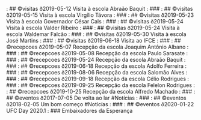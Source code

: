 [](base/2019-05-12/Readme.md)  : ## ©visitas ð2019-05-12 Visita à escola Abraão Baquit               : ###
[](base/2019-05-15/Readme.md)  : ## ©visitas ð2019-05-15 Visita à escola Virgílio Távora             : ###
[](base/2019-05-23/Readme.md)  : ## ©visitas ð2019-05-23 Visita à escola Governador César Cals       : ###
[](base/2019-05-24b/Readme.md) : ## ©visitas ð2019-05-24 Visita à escola Valder Ribeiro              : ###
[](base/2019-05-24a/Readme.md) : ## ©visitas ð2019-05-24 Visita à escola Waldemar Falcão             : ###
[](base/2019-05-30/Readme.md)  : ## ©visitas ð2019-05-30 Visita à escola José Martins                : ###
[](base/2019-06-18a/Readme.md) : ## ©visitas ð2019-06-18 Visita ao IFCE                              : ###
[](base/2019-05-07/Readme.md)  : ## ©recepcoes ð2019-05-07 Recepção da escola Joaquim Antônio Albano : ###
[](base/2019-05-08/Readme.md)  : ## ©recepcoes ð2019-05-08 Recepção da escola Paulo Sarasate         : ###
[](base/2019-05-24c/Readme.md) : ## ©recepcoes ð2019-05-24 Recepção da escola Abraão Baquit          : ###
[](base/2019-06-18b/Readme.md) : ## ©recepcoes ð2019-06-18 Recepção da escola Adolfo Ferreira        : ###
[](base/2019-08-06/Readme.md)  : ## ©recepcoes ð2019-08-06 Recepção da escola Salomão Alves          : ###
[](base/2019-09-18/Readme.md)  : ## ©recepcoes ð2019-09-18 Recepção da escola Célio Rodrigues        : ###
[](base/2019-09-25/Readme.md)  : ## ©recepcoes ð2019-09-25 Recepção da escola Felelon Rodrigues      : 
[](base/2019-10-25/Readme.md)  : ## ©recepcoes ð2019-10-25 Recepção da escola Alfredo Machado        : ###
[](base/2017-07-05/Readme.md)  : ## ©eventos ð2017-07-05 De volta ao lar #Notícias                   : ###
[](base/2018-02-05/Readme.md)  : ## ©eventos ð2018-02-05 Um bom começo #Notícías                     : ###
[](base/2020-01-22/Readme.md)  : ## ©eventos ð2020-01-22 UFC Day 2020.1                              : ### Embaixadores da Esperança
